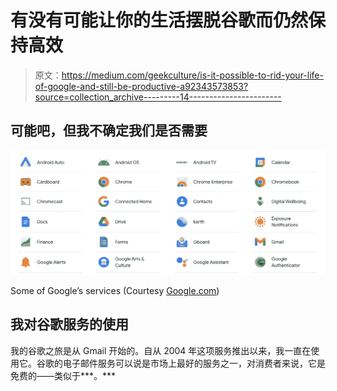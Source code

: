 # 有没有可能让你的生活摆脱谷歌而仍然保持高效

> 原文：<https://medium.com/geekculture/is-it-possible-to-rid-your-life-of-google-and-still-be-productive-a92343573853?source=collection_archive---------14----------------------->

## 可能吧，但我不确定我们是否需要

![](img/c2377085f7a4c6ff561b28e2eb7f977e.png)

Some of Google’s services (Courtesy [Google.com](https://about.google/products/))

## 我对谷歌服务的使用

我的谷歌之旅是从 Gmail 开始的。自从 2004 年这项服务推出以来，我一直在使用它。谷歌的电子邮件服务可以说是市场上最好的服务之一，对消费者来说，它是免费的——类似于***。***